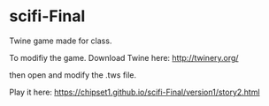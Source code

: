 scifi-Final
===========

Twine game made for class. 

To modifiy the game. Download Twine here: http://twinery.org/

then open and modify the .tws file.

Play it here:
https://chipset1.github.io/scifi-Final/version1/story2.html
